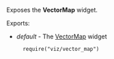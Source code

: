 Exposes the **VectorMap** widget.

Exports:

- *default* - The [VectorMap](/api-reference/20%20Data%20Visualization%20Widgets/dxVectorMap '/Documentation/ApiReference/Data_Visualization_Widgets/dxVectorMap/') widget

        require("viz/vector_map")


